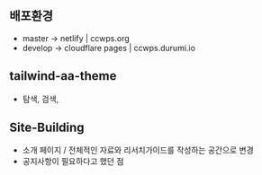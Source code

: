 ## 배포환경

- master -> netlify | ccwps.org
- develop -> cloudflare pages | ccwps.durumi.io


## tailwind-aa-theme

- 탐색, 검색, 

## Site-Building

- 소개 페이지 / 전체적인 자료와 리서치가이드를 작성하는 공간으로 변경
- 공지사항이 필요하다고 했던 점
